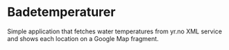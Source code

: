 Badetemperaturer
=============================
Simple application that fetches water temperatures from yr.no XML service and shows each location on a Google Map fragment. 
